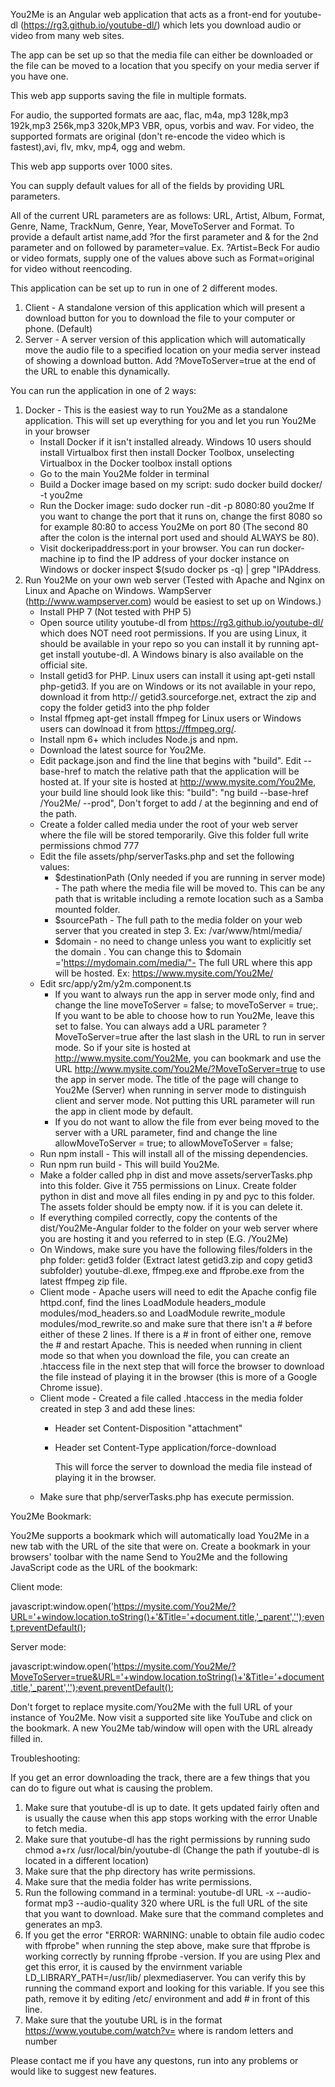You2Me is an Angular web application that acts as a front-end for youtube-dl (https://rg3.github.io/youtube-dl/) which lets you download audio or video from many web sites. 

The app can be set up so that the media file can either be downloaded or the file can be moved to a location that you specify on your media server if you have one. 

This web app supports saving the file in multiple formats.

For audio, the supported formats are aac, flac, m4a, mp3 128k,mp3 192k,mp3 256k,mp3 320k,MP3 VBR, opus, vorbis and wav.
For video, the supported formats are original (don't re-encode the video which is fastest),avi, flv, mkv, mp4, ogg and webm.

This web app supports over 1000 sites.

You can supply default values for all of the fields by providing URL parameters.

All of the current URL parameters are as follows: URL, Artist, Album, Format, Genre, Name, TrackNum, Genre, Year, MoveToServer and Format. To provide a default artist name,add ?for the first parameter and & for the 2nd parameter and on followed by parameter=value. Ex. ?Artist=Beck  For audio or video formats, supply one of the values above such as Format=original for video without reencoding.

This application can be set up to run in one of 2 different modes. 

1. Client - A standalone version of this application which will present a download button for you to download the file to your computer or phone. (Default)
2. Server - A server version of this application which will automatically move the audio file to a specified location on your media server instead of showing a download button.             Add ?MoveToServer=true at the end of the URL to enable this dynamically.

You can run the application in one of 2 ways:

1. Docker - This is the easiest way to run You2Me as a standalone application. This will set up everything for you and let you run You2Me in your browser   
   - Install Docker if it isn't installed already. Windows 10 users should install Virtualbox first then install Docker Toolbox, unselecting Virtualbox in the Docker toolbox install options
   - Go to the main You2Me folder in terminal
   - Build a Docker image based on my script: sudo docker build docker/ -t you2me
   - Run the Docker image: sudo docker run -dit -p 8080:80 you2me If you want to change the port that it runs on, change the first 8080 so for example 80:80 to access You2Me on port 80 (The second 80 after the colon is the internal port used and should ALWAYS be 80).
   - Visit dockeripaddress:port in your browser. You can run docker-machine ip to find the IP address of your docker instance on Windows or docker inspect $(sudo docker ps -q) | grep \"IPAddress.
2. Run You2Me on your own web server (Tested with Apache and Nginx on Linux and Apache on Windows. WampServer (http://www.wampserver.com) would be easiest to set up on Windows.)
   - Install  PHP 7 (Not tested with PHP 5) 
   - Open source utility youtube-dl from https://rg3.github.io/youtube-dl/ which does NOT need root permissions. If you are using Linux, it should be available in your repo so you can install it by running apt-get install youtube-dl. A Windows binary is also available on the official site.
   - Install getid3 for PHP. Linux users can install it using apt-geti nstall php-getid3. If you are on Windows or its not available in your repo, download it from http://    getid3.sourceforge.net, extract the zip and copy the folder getid3 into the php folder
   - Instal ffpmeg apt-get install ffmpeg for Linux users or Windows users can dowlnoad it from https://ffmpeg.org/. 
   - Install npm 6+ which includes Node.js and npm.
   - Download the latest source for You2Me.
   - Edit package.json and find the line that begins with "build". Edit --base-href to match the relative path that the application will be hosted at. If your site is hosted at http://www.mysite.com/You2Me, your build line should look like this: "build": "ng build --base-href /You2Me/ --prod", Don't forget to add / at the beginning and end of the path.
   - Create a folder called media under the root of your web server where the file will be stored temporarily. Give this folder full write permissions chmod 777
   - Edit the file assets/php/serverTasks.php and set the following values: 
     - $destinationPath (Only needed if you are running in server mode) - The path where the media file will be moved to. This can be any path that is writable including a remote location such as a Samba mounted folder.
     - $sourcePath - The full path to the media folder on your web server that you created in step 3. Ex: /var/www/html/media/
     - $domain - no need to change unless you want to explicitly set the domain . You can change this to $domain ='https://mydomain.com/media/"- The full URL where this app      will be hosted. Ex: https://www.mysite.com/You2Me/
   - Edit src/app/y2m/y2m.component.ts 
     - If you want to always run the app in server mode only, find and change the line moveToServer = false; to moveToServer = true;. If you want to be able to choose how to run You2Me, leave this set to false. You can always add a URL parameter ?MoveToServer=true after the last slash in the URL to run in server mode. So if your site is hosted at http://www.mysite.com/You2Me, you can bookmark and use the URL http://www.mysite.com/You2Me/?MoveToServer=true to use the app in server mode. The title of the page will change to You2Me (Server) when running in server mode to distinguish client and server mode. Not putting this URL parameter will run the app in client mode by default.
     - If you do not want to allow the file from ever being moved to the server with a URL parameter, find and change the line allowMoveToServer = true; to allowMoveToServer = false;
   - Run npm install - This will install all of the missing dependencies.
   - Run npm run build - This will build You2Me.
   - Make a folder called php in dist and move assets/serverTasks.php into this folder. Give it 755 permissions on Linux. Create folder python in dist and move all files ending in py and pyc to this folder. The assets folder should be empty now. if it is you can delete it.   
   - If everything compiled correctly, copy the contents of the dist/You2Me-Angular folder to the folder on your web server where you are hosting it and you referred to in step (E.G. /You2Me)
   - On Windows, make sure you have the following files/folders in the php folder: getid3 folder (Extract latest getid3.zip and copy getid3 subfolder) youtube-dl.exe, ffmpeg.exe and ffprobe.exe from the latest ffmpeg zip file.
   - Client mode - Apache users will need to edit the Apache config file httpd.conf, find the lines LoadModule headers_module modules/mod_headers.so and LoadModule rewrite_module modules/mod_rewrite.so and make sure that there isn't a # before either of these 2 lines. If there is a # in front of either one, remove the # and restart Apache. This is needed when running in client mode so that when you download the file, you can create an .htaccess file in the next step that will force the browser to download the file instead of playing it in the browser (this is more of a Google Chrome issue).
   - Client mode - Created a file called .htaccess in the media folder created in step 3 and add these lines:
     - Header set Content-Disposition "attachment"
     - Header set Content-Type application/force-download

       This will force the server to download the media file instead of playing it in the browser.
   - Make sure that php/serverTasks.php has execute permission.

You2Me Bookmark:

You2Me supports a bookmark which will automatically load You2Me in a new tab with the URL of the site that were on. Create a bookmark in your browsers' toolbar with the name Send to You2Me and the following JavaScript code as the URL of the bookmark:

Client mode:

javascript:window.open('https://mysite.com/You2Me/?URL='+window.location.toString()+'&Title='+document.title,'_parent','');event.preventDefault();

Server mode:

javascript:window.open('https://mysite.com/You2Me/?MoveToServer=true&URL='+window.location.toString()+'&Title='+document.title,'_parent','');event.preventDefault();

Don't forget to replace mysite.com/You2Me with the full URL of your instance of You2Me. Now visit a supported site like YouTube and click on the bookmark. A new You2Me tab/window will open with the URL already filled in. 

Troubleshooting: 

If you get an error downloading the track, there are a few things that you can do to figure out what is causing the problem.

1. Make sure that youtube-dl is up to date. It gets updated fairly often and is usually the cause when this app stops working with the error Unable to      fetch media.
2. Make sure that youtube-dl has the right permissions by running sudo chmod a+rx /usr/local/bin/youtube-dl (Change the path if youtube-dl is located in    a different location)
3. Make sure that the php directory has write permissions.
4. Make sure that the media folder has write permissions. 
5. Run the following command in a terminal: youtube-dl URL -x --audio-format mp3 --audio-quality 320 where URL is the full URL of the site that you want    to download. Make sure that the command completes and generates an mp3.
6. If you get the error "ERROR: WARNING: unable to obtain file audio codec with ffprobe" when running the step above, make sure that ffprobe is working     correctly by running ffprobe -version. If you are using Plex and get this error, it is caused by the envirnment variable LD_LIBRARY_PATH=/usr/lib/       plexmediaserver. You can verify this by running the command export and looking for this variable. If you see this path, remove it by editing /etc/       environment and add # in front of this line.
7. Make sure that the youtube URL is in the format https://www.youtube.com/watch?v=<YOUTUBEID> where <YOUTUBEID> is random letters and number

Please contact me if you have any questons, run into any problems or would like to suggest new features. 